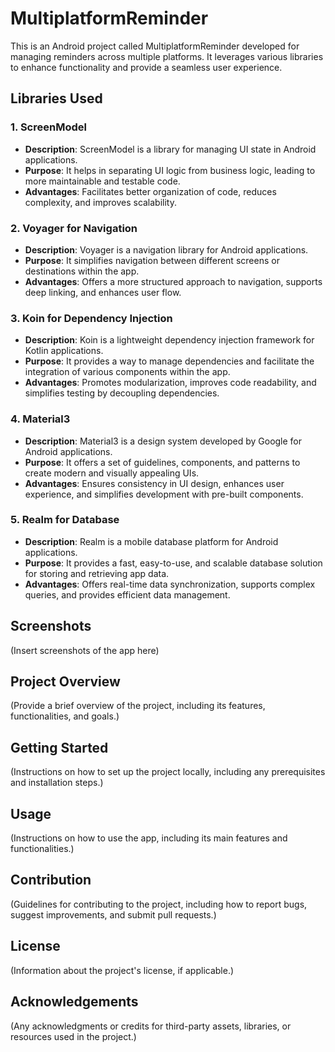 # MultiplatformReminder

This is an Android project called MultiplatformReminder developed for managing reminders across multiple platforms. It leverages various libraries to enhance functionality and provide a seamless user experience.

## Libraries Used

### 1. ScreenModel
- **Description**: ScreenModel is a library for managing UI state in Android applications.
- **Purpose**: It helps in separating UI logic from business logic, leading to more maintainable and testable code.
- **Advantages**: Facilitates better organization of code, reduces complexity, and improves scalability.

### 2. Voyager for Navigation
- **Description**: Voyager is a navigation library for Android applications.
- **Purpose**: It simplifies navigation between different screens or destinations within the app.
- **Advantages**: Offers a more structured approach to navigation, supports deep linking, and enhances user flow.

### 3. Koin for Dependency Injection
- **Description**: Koin is a lightweight dependency injection framework for Kotlin applications.
- **Purpose**: It provides a way to manage dependencies and facilitate the integration of various components within the app.
- **Advantages**: Promotes modularization, improves code readability, and simplifies testing by decoupling dependencies.

### 4. Material3
- **Description**: Material3 is a design system developed by Google for Android applications.
- **Purpose**: It offers a set of guidelines, components, and patterns to create modern and visually appealing UIs.
- **Advantages**: Ensures consistency in UI design, enhances user experience, and simplifies development with pre-built components.

### 5. Realm for Database
- **Description**: Realm is a mobile database platform for Android applications.
- **Purpose**: It provides a fast, easy-to-use, and scalable database solution for storing and retrieving app data.
- **Advantages**: Offers real-time data synchronization, supports complex queries, and provides efficient data management.

## Screenshots

(Insert screenshots of the app here)

## Project Overview
(Provide a brief overview of the project, including its features, functionalities, and goals.)

## Getting Started
(Instructions on how to set up the project locally, including any prerequisites and installation steps.)

## Usage
(Instructions on how to use the app, including its main features and functionalities.)

## Contribution
(Guidelines for contributing to the project, including how to report bugs, suggest improvements, and submit pull requests.)

## License
(Information about the project's license, if applicable.)

## Acknowledgements
(Any acknowledgments or credits for third-party assets, libraries, or resources used in the project.)
